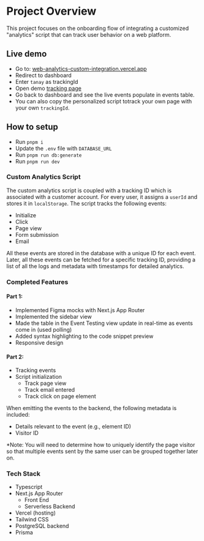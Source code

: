 # Project Overview

This project focuses on the onboarding flow of integrating a customized "analytics" script that can track user behavior on a web platform.

## Live demo

- Go to: [web-analytics-custom-integration.vercel.app](https://web-analytics-custom-integration.vercel.app/)
- Redirect to dashboard
- Enter `tanay` as trackingId
- Open demo [tracking page](https://web-analytics-custom-integration.vercel.app/tracking-page.html)
- Go back to dashboard and see the live events populate in events table.
- You can also copy the personalized script totrack your own page with your own `trackingId`.

## How to setup

- Run `pnpm i`
- Update the `.env` file with `DATABASE_URL`
- Run `pnpm run db:generate`
- Run `pnpm run dev`

### Custom Analytics Script

The custom analytics script is coupled with a tracking ID which is associated with a customer account. For every user, it assigns a `userId` and stores it in `localStorage`. The script tracks the following events:

- Initialize
- Click
- Page view
- Form submission
- Email

All these events are stored in the database with a unique ID for each event. Later, all these events can be fetched for a specific tracking ID, providing a list of all the logs and metadata with timestamps for detailed analytics.

### Completed Features

#### Part 1:

- Implemented Figma mocks with Next.js App Router
- Implemented the sidebar view
- Made the table in the Event Testing view update in real-time as events come in (used polling)
- Added syntax highlighting to the code snippet preview
- Responsive design

#### Part 2:

- Tracking events
- Script initialization
  - Track page view
  - Track email entered
  - Track click on page element

When emitting the events to the backend, the following metadata is included:

- Details relevant to the event (e.g., element ID)
- Visitor ID

\*Note: You will need to determine how to uniquely identify the page visitor so that multiple events sent by the same user can be grouped together later on.

### Tech Stack

- Typescript
- Next.js App Router
  - Front End
  - Serverless Backend
- Vercel (hosting)
- Tailwind CSS
- PostgreSQL backend
- Prisma
